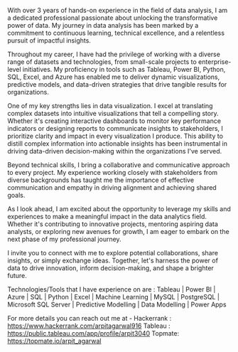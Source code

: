 With over 3 years of hands-on experience in the field of data analysis, I am a dedicated professional passionate about unlocking the transformative power of data. My journey in data analysis has been marked by a commitment to continuous learning, technical excellence, and a relentless pursuit of impactful insights.

Throughout my career, I have had the privilege of working with a diverse range of datasets and technologies, from small-scale projects to enterprise-level initiatives. My proficiency in tools such as Tableau, Power BI, Python, SQL, Excel, and Azure has enabled me to deliver dynamic visualizations, predictive models, and data-driven strategies that drive tangible results for organizations.

One of my key strengths lies in data visualization. I excel at translating complex datasets into intuitive visualizations that tell a compelling story. Whether it's creating interactive dashboards to monitor key performance indicators or designing reports to communicate insights to stakeholders, I prioritize clarity and impact in every visualization I produce. This ability to distill complex information into actionable insights has been instrumental in driving data-driven decision-making within the organizations I've served.

Beyond technical skills, I bring a collaborative and communicative approach to every project. My experience working closely with stakeholders from diverse backgrounds has taught me the importance of effective communication and empathy in driving alignment and achieving shared goals.

As I look ahead, I am excited about the opportunity to leverage my skills and experiences to make a meaningful impact in the data analytics field. Whether it's contributing to innovative projects, mentoring aspiring data analysts, or exploring new avenues for growth, I am eager to embark on the next phase of my professional journey.

I invite you to connect with me to explore potential collaborations, share insights, or simply exchange ideas. Together, let's harness the power of data to drive innovation, inform decision-making, and shape a brighter future.
 
Technologies/Tools that I have experience on are : Tableau | Power BI | Azure | SQL | Python | Excel | Machine Learning | MySQL
| PostgreSQL | Microsoft SQL Server | Predictive Modelling | Data Modelling | Power Apps

For more details you can reach out me at -
Hackerrank : https://www.hackerrank.com/arpitagarwal916
Tableau : https://public.tableau.com/app/profile/arpit3040
Topmate: https://topmate.io/arpit_agarwal

